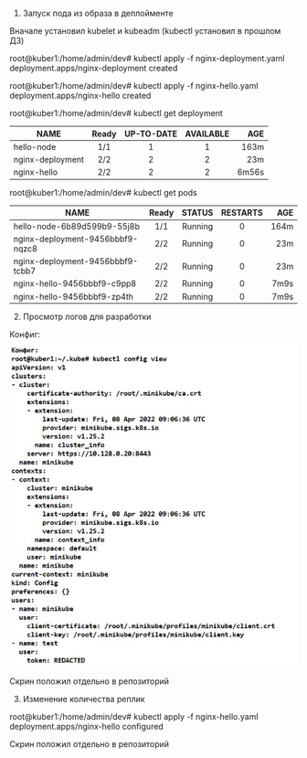 1. Запуск пода из образа в деплойменте

Вначале установил kubelet и kubeadm (kubectl установил в прошлом ДЗ) 


root@kuber1:/home/admin/dev#  kubectl apply -f nginx-deployment.yaml
deployment.apps/nginx-deployment created

root@kuber1:/home/admin/dev# kubectl apply -f nginx-hello.yaml
deployment.apps/nginx-hello created

root@kuber1:/home/admin/dev# kubectl get deployment

| NAME             | Ready   | UP-TO-DATE  | AVAILABLE | AGE   |
| ---------------- |:-------:| :----------:|:---------:|------:|
| hello-node       | 1/1     | 1           | 1         | 163m  |
| nginx-deployment | 2/2     | 2           | 2         | 23m   |
| nginx-hello      | 2/2     | 2           | 2         | 6m56s |

root@kuber1:/home/admin/dev#  kubectl get pods

| NAME                              | Ready   | STATUS      | RESTARTS  | AGE   |
| --------------------------------- |:-------:| :----------:|:---------:|------:|
| hello-node-6b89d599b9-55j8b       | 1/1     | Running     | 0         | 164m  |
| nginx-deployment-9456bbbf9-nqzc8  | 2/2     | Running     | 0         | 23m   |
| nginx-deployment-9456bbbf9-tcbb7  | 2/2     | Running     | 0         | 23m   |
| nginx-hello-9456bbbf9-c9pp8       | 2/2     | Running     | 0         | 7m9s  |
| nginx-hello-9456bbbf9-zp4th       | 2/2     | Running     | 0         | 7m9s  |

2. Просмотр логов для разработки

Конфиг: 
![alt text](https://github.com/Andrey-netology/12.2/blob/main/2.1.JPG "Logo Title Text 1")


Скрин положил отдельно в репозиторий 



3. Изменение количества реплик

root@kuber1:/home/admin/dev# kubectl apply -f nginx-hello.yaml
deployment.apps/nginx-hello configured

Скрин положил отдельно в репозиторий 
